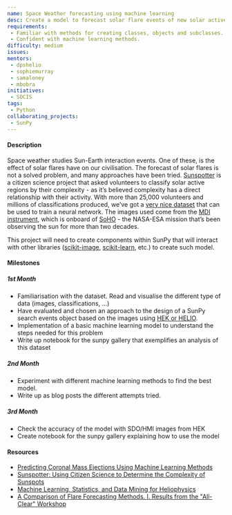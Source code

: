```yaml
---
name: Space Weather forecasting using machine learning
desc: Create a model to forecast solar flare events of new solar active regions images.
requirements:
 - Familiar with methods for creating classes, objects and subclasses. 
 - Confident with machine learning methods.
difficulty: medium
issues:
mentors:
 - dpshelio
 - sophiemurray
 - samaloney
 - mbobra
initiatives:
 - SOCIS
tags:
 - Python
collaborating_projects:
 - SunPy
---
```


#### Description

Space weather studies Sun-Earth interaction events. One of these, is the effect
of solar flares have on our civilisation. The forecast of solar flares is not a
solved problem, and many approaches have been tried.
[Sunspotter](https://www.sunspotter.org/) is a citizen science project that
asked volunteers to classify solar active regions by their complexity - as it’s
believed complexity has a direct relationship with their activity. With more
than 25,000 volunteers and millions of classifications produced, we’ve got a
[very nice dataset](https://zenodo.org/record/1478972#.XI4YPqHgqr8) that can be
used to train a neural network. The images used come from the [MDI
instrument](http://soi.stanford.edu/science/obs_prog.html), which is onboard of
[SoHO](https://en.wikipedia.org/wiki/Solar_and_Heliospheric_Observatory) - the
NASA-ESA mission that’s been observing the sun for more than two decades.

This project will need to create components within SunPy that will interact with
other libraries ([scikit-image](http://scikit-image.org/),
[scikit-learn](scikit-learn.org), etc.) to create such model.

#### Milestones

##### 1st Month

* Familiarisation with the dataset. Read and visualise the different type of
  data (images, classifications, …)
* Have evaluated and chosen an approach to the design of a SunPy search events
  object based on the images using [HEK or
  HELIO](https://docs.sunpy.org/en/latest/guide/acquiring_data/hek.html).
* Implementation of a basic machine learning model to understand the steps
  needed for this problem
* Write up notebook for the sunpy gallery that exemplifies an analysis of this
  dataset

##### 2nd Month

* Experiment with different machine learning methods to find the best model.
* Write up as blog posts the different attempts tried.

##### 3rd Month

* Check the accuracy of the model with SDO/HMI images from HEK
* Create notebook for the sunpy gallery explaining how to use the model

#### Resources

* [Predicting Coronal Mass Ejections Using Machine Learning Methods](
https://doi.org/10.3847/0004-637X/821/2/127)
* [Sunspotter: Using Citizen Science to Determine the Complexity of
  Sunspots](https://doi.org/10.6084/m9.figshare.1050569.v1)
* [Machine Learning, Statistics, and Data Mining for
  Heliophysics](https://helioml.github.io/HelioML/title.html)
* [A Comparison of Flare Forecasting Methods. I. Results from the "All-Clear"
  Workshop](https://doi.org/10.3847/0004-637X/829/2/89)
